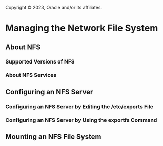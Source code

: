 Copyright © 2023, Oracle and/or its affiliates.

# Managing the Network File System

## About NFS

### Supported Versions of NFS

### About NFS Services

## Configuring an NFS Server

### Configuring an NFS Server by Editing the /etc/exports File

### Configuring an NFS Server by Using the exportfs Command

## Mounting an NFS File System

